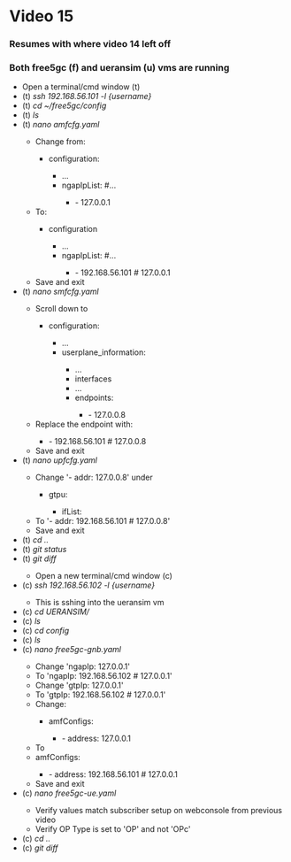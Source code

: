 <h1>Video 15</h1>
<h3>Resumes with where video 14 left off</h3>
<h3>Both free5gc (f) and ueransim (u) vms are running</h3>
<ul>
    <li>Open a terminal/cmd window (t)</li>
    <li>(t) <i>ssh 192.168.56.101 -l {username}</i></li>
    <li>(t) <i>cd ~/free5gc/config</i></li>
    <li>(t) <i>ls</i></li>
    <li>(t) <i>nano amfcfg.yaml</i></li>
    <ul>
        <li>Change from:</li>
        <ul>
            <li>configuration:</li>
            <ul>
                <li>...</li>
                <li>ngapIpList: #...</li>
                <ul>
                    <li>- 127.0.0.1</li>
                </ul>
            </ul>
        </ul>
        <li>To:</li>
        <ul>
            <li>configuration</li>
            <ul>
                <li>...</li>
                <li>ngapIpList: #...</li>
                <ul>
                    <li>- 192.168.56.101 # 127.0.0.1</li>
                </ul>
            </ul>
        </ul>
        <li>Save and exit</li>
    </ul>
    <li>(t) <i>nano smfcfg.yaml</i></li>
    <ul>
        <li>Scroll down to</li>
        <ul>
            <li>configuration:</li>
            <ul>
                <li>...</li>
                <li>userplane_information:</li>
                <ul>
                    <li>...</li>
                    <li>interfaces</li>
                    <li>...</li>
                    <li>endpoints:</li>
                    <ul>
                        <li>- 127.0.0.8</li>
                    </ul>
                </ul>
            </ul>
        </ul>
        <li>Replace the endpoint with:</li>
        <ul>
            <li>- 192.168.56.101 # 127.0.0.8</li>
        </ul>
        <li>Save and exit</li>
    </ul>
    <li>(t) <i>nano upfcfg.yaml</i></li>
    <ul>
        <li>Change '- addr: 127.0.0.8' under</li>
        <ul>
            <li>gtpu:</li>
            <ul>
                <li>ifList:</li>
            </ul>
        </ul>
        <li>To '- addr: 192.168.56.101 # 127.0.0.8'</li>
        <li>Save and exit</li>
    </ul>
    <li>(t) <i>cd ..</i></li>
    <li>(t) <i>git status</i></li>
    <li>(t) <i>git diff</i></li>
    <ul>
        <li>Open a new terminal/cmd window (c)</li>
    </ul>
    <li>(c) <i>ssh 192.168.56.102 -l {username}</i></li>
    <ul>
        <li>This is sshing into the ueransim vm</li>
    </ul>
    <li>(c) <i>cd UERANSIM/</i></li>
    <li>(c) <i>ls</i></li>
    <li>(c) <i>cd config</i></li>
    <li>(c) <i>ls</i></li>
    <li>(c) <i>nano free5gc-gnb.yaml</i></li>
    <ul>
        <li>Change 'ngapIp: 127.0.0.1'</li>
        <li>To 'ngapIp: 192.168.56.102 # 127.0.0.1'</li>
        <li>Change 'gtpIp: 127.0.0.1'</li>
        <li>To 'gtpIp: 192.168.56.102 # 127.0.0.1'</li>
        <li>Change:</li>
        <ul>
            <li>amfConfigs:</li>
            <ul>
                <li>- address: 127.0.0.1</li>
            </ul>
        </ul>
        <li>To</li>
        <li>amfConfigs:</li>
        <ul>
            <li>- address: 192.168.56.101 # 127.0.0.1</li>
        </ul>
        <li>Save and exit</li>
    </ul>
    <li>(c) <i>nano free5gc-ue.yaml</i></li>
    <ul>
        <li>Verify values match subscriber setup on webconsole from previous video</li>
        <li>Verify OP Type is set to 'OP' and not 'OPc'</li>
    </ul>
    <li>(c) <i>cd ..</i></li>
    <li>(c) <i>git diff</i></li>
</ul>
